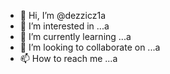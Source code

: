 - 👋 Hi, I’m @dezzicz1a
- 👀 I’m interested in ...a
- 🌱 I’m currently learning ...a
- 💞️ I’m looking to collaborate on ...a
- 📫 How to reach me ...a

<!---
dezzicz1/dezzicz1 is a ✨ special ✨ repository because its `README.md` (this file) appears on your GitHub profile.
You can click the Preview link to take a look at your changes.
--->
